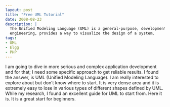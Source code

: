```yaml
---
layout: post
title: "Free UML Tutorial"
date: 2008-08-23
description: |
  The Unified Modeling Language (UML) is a general-purpose, developmental, modeling language in the field of software 
  engineering, provides a way to visualize the design of a system.
tags:
- UML
- Elgg
- PHP
---
```


I am going to dive in more serious and complex application development and for that; I need some specific approach to get 
reliable results. I found the answer, is UML (Unified Modeling Language). I am really interested to explore about but don’t 
know where to start. It is very dense area and it is extremely easy to lose in various types of different shapes defined by 
UML. While my research, I found an excellent guide for UML to start from. Here it is. It is a great start for beginners.